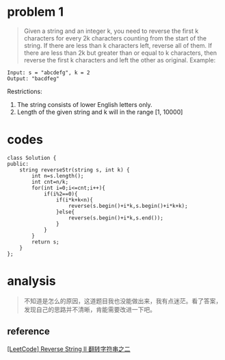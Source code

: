 # problem 1
>Given a string and an integer k, you need to reverse the first k characters for every 2k characters counting from the start of the string. If there are less than k characters left, reverse all of them. If there are less than 2k but greater than or equal to k characters, then reverse the first k characters and left the other as original.
Example:
```
Input: s = "abcdefg", k = 2
Output: "bacdfeg"
```
Restrictions:
1. The string consists of lower English letters only.
2. Length of the given string and k will in the range [1, 10000]

# codes
```
class Solution {
public:
    string reverseStr(string s, int k) {
        int n=s.length();
        int cnt=n/k;
        for(int i=0;i<=cnt;i++){
            if(i%2==0){
                if(i*k+k<n){
                    reverse(s.begin()+i*k,s.begin()+i*k+k);
                }else{
                    reverse(s.begin()+i*k,s.end());
                }
            }
        }
        return s;
    }
};
```

# analysis
>不知道是怎么的原因，这道题目我也没能做出来，我有点迷茫。看了答案，发现自己的思路并不清晰，肯能需要改进一下吧。

## reference
[[LeetCode] Reverse String II 翻转字符串之二][1]

[1]: http://www.cnblogs.com/grandyang/p/6583004.html